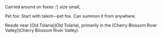 Carried around on foxes :’)
size small,

Pet fox: 
Start with talent—pet fox. Can summon it from anywhere. 

Reside near [Old Tolaria](Old Tolaria), primarily in the [Cherry Blossom River Valley](Cherry Blossom River Valley).